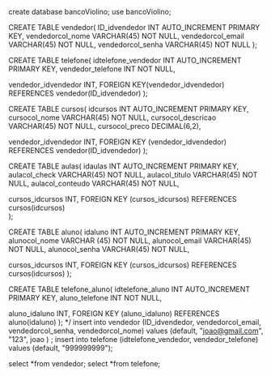 create database bancoViolino;
use bancoViolino;

CREATE TABLE vendedor(
ID_idvendedor INT AUTO_INCREMENT PRIMARY KEY,
vendedorcol_nome VARCHAR(45) NOT NULL,
vendedorcol_email VARCHAR(45)  NOT NULL,
vendedorcol_senha VARCHAR(45)  NOT NULL
);

CREATE TABLE telefone(
idtelefone_vendedor INT AUTO_INCREMENT PRIMARY KEY,
vendedor_telefone INT  NOT NULL,

vendedor_idvendedor INT,
FOREIGN KEY(vendedor_idvendedor) REFERENCES vendedor(ID_idvendedor)
);


CREATE TABLE cursos(
idcursos INT AUTO_INCREMENT PRIMARY KEY,
cursocol_nome VARCHAR(45)  NOT NULL,
cursocol_descricao VARCHAR(45)  NOT NULL,
cursocol_preco DECIMAL(6,2),

vendedor_idvendedor INT,
FOREIGN KEY (vendedor_idvendedor) REFERENCES vendedor(ID_idvendedor)
);


CREATE TABLE aulas(
idaulas INT AUTO_INCREMENT PRIMARY KEY,
aulacol_check VARCHAR(45)  NOT NULL,
aulacol_titulo VARCHAR(45)  NOT NULL,
aulacol_conteudo VARCHAR(45)  NOT NULL,

cursos_idcursos INT,
FOREIGN KEY (cursos_idcursos) REFERENCES cursos(idcursos)  
);


CREATE TABLE aluno(
idaluno INT AUTO_INCREMENT PRIMARY KEY,
alunocol_nome VARCHAR (45)  NOT NULL,
alunocol_email VARCHAR(45)  NOT NULL,
alunocol_senha  VARCHAR(45)  NOT NULL,

cursos_idcursos INT,
FOREIGN KEY (cursos_idcursos) REFERENCES cursos(idcursos)
);


CREATE TABLE telefone_aluno(
idtelefone_aluno INT AUTO_INCREMENT PRIMARY KEY,
aluno_telefone INT  NOT NULL,

aluno_idaluno INT,
FOREIGN KEY (aluno_idaluno) REFERENCES aluno(idaluno)
);
*/
insert into vendedor (ID_idvendedor, vendedorcol_email, vendedorcol_senha, vendedorcol_nome) values (default, "joao@gmail.com", "123", joao ) ;
insert into telefone (idtelefone_vendedor, vendedor_telefone) values (default, "999999999");

select *from vendedor;
select *from telefone;
